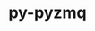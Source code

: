 ---
title: "py-pyzmq"
layout: cache
categories: [package, develop]
meta: {"compilers": ["gcc@=11.1.0", "gcc@=11.4.0", "gcc@=9.4.0", "oneapi@=2024.2.1"], "num_specs": 102, "num_specs_by_stack": {"data-vis-sdk": 8, "e4s": 19, "e4s-neoverse-v2": 18, "e4s-neoverse_v1": 12, "e4s-oneapi": 34, "e4s-power": 5, "root": 102}, "oss": ["ubuntu20.04", "ubuntu22.04"], "platforms": ["linux"], "stacks": ["data-vis-sdk", "e4s", "e4s-neoverse-v2", "e4s-neoverse_v1", "e4s-oneapi", "e4s-power", "root"], "targets": ["neoverse_v1", "neoverse_v2", "ppc64le", "x86_64_v3"], "versions": ["17.1.2", "25.1.2", "26.2.0"]}
spec_details: [{"compiler": "oneapi@=2024.2.1", "hash": "2pfaec3ipmilc35tqemcd63gzaampqmn", "os": "ubuntu22.04", "platform": "linux", "size": "-", "stacks": ["e4s-oneapi", "root"], "target": "x86_64_v3", "variants": ["build_system=python_pip"], "versions": ["17.1.2"]}, {"compiler": "oneapi@=2024.2.1", "hash": "2s3lp3ug44d66fblbzjhpuxx5ooqnsn5", "os": "ubuntu22.04", "platform": "linux", "size": "-", "stacks": ["e4s-oneapi", "root"], "target": "x86_64_v3", "variants": ["build_system=python_pip"], "versions": ["26.2.0"]}, {"compiler": "oneapi@=2024.2.1", "hash": "2y623xflhrqv5uuukllbs2fg4wbjiqqx", "os": "ubuntu22.04", "platform": "linux", "size": "-", "stacks": ["e4s-oneapi", "root"], "target": "x86_64_v3", "variants": ["build_system=python_pip"], "versions": ["26.2.0"]}, {"compiler": "oneapi@=2024.2.1", "hash": "35k75geh6rf2bigeickiylo6bmd4gkqu", "os": "ubuntu22.04", "platform": "linux", "size": "-", "stacks": ["e4s-oneapi", "root"], "target": "x86_64_v3", "variants": ["build_system=python_pip"], "versions": ["25.1.2"]}, {"compiler": "gcc@=11.1.0", "hash": "3i7oyp22346pffzm7ccrw4pfabkecb66", "os": "ubuntu20.04", "platform": "linux", "size": "-", "stacks": ["data-vis-sdk", "root"], "target": "x86_64_v3", "variants": ["build_system=python_pip"], "versions": ["26.2.0"]}, {"compiler": "oneapi@=2024.2.1", "hash": "3oajwkzs3j763wcqjsd75yy4xhw3ohcy", "os": "ubuntu22.04", "platform": "linux", "size": "-", "stacks": ["e4s-oneapi", "root"], "target": "x86_64_v3", "variants": ["build_system=python_pip"], "versions": ["17.1.2"]}, {"compiler": "gcc@=9.4.0", "hash": "3ugiafbokcx6nlbud3jbcpdjyluckcir", "os": "ubuntu20.04", "platform": "linux", "size": "-", "stacks": ["e4s-power", "root"], "target": "ppc64le", "variants": ["build_system=python_pip"], "versions": ["26.2.0"]}, {"compiler": "oneapi@=2024.2.1", "hash": "43d7vznzvoiylnmyopeozjf2mfaqxemf", "os": "ubuntu22.04", "platform": "linux", "size": "-", "stacks": ["e4s-oneapi", "root"], "target": "x86_64_v3", "variants": ["build_system=python_pip"], "versions": ["26.2.0"]}, {"compiler": "gcc@=11.1.0", "hash": "4beemcwhnwga4wkwneij3xdx3ugrgm7w", "os": "ubuntu20.04", "platform": "linux", "size": "-", "stacks": ["data-vis-sdk", "root"], "target": "x86_64_v3", "variants": ["build_system=python_pip"], "versions": ["26.2.0"]}, {"compiler": "gcc@=11.4.0", "hash": "4ow5i6lfczbqjg6fgi7qfadfcuevu3pd", "os": "ubuntu22.04", "platform": "linux", "size": "-", "stacks": ["root"], "target": "x86_64_v3", "variants": ["build_system=python_pip"], "versions": ["26.2.0"]}, {"compiler": "oneapi@=2024.2.1", "hash": "4tmxyj64ntupayagcrsibjwf4af4nvur", "os": "ubuntu22.04", "platform": "linux", "size": "-", "stacks": ["e4s-oneapi", "root"], "target": "x86_64_v3", "variants": ["build_system=python_pip"], "versions": ["26.2.0"]}, {"compiler": "oneapi@=2024.2.1", "hash": "54jxsuf3ypdgyzlubcttlcevmigl6odj", "os": "ubuntu22.04", "platform": "linux", "size": "-", "stacks": ["e4s-oneapi", "root"], "target": "x86_64_v3", "variants": ["build_system=python_pip"], "versions": ["25.1.2"]}, {"compiler": "gcc@=11.4.0", "hash": "5dyulc4cxj2dscjch6gj26rkh24xlc7a", "os": "ubuntu22.04", "platform": "linux", "size": "-", "stacks": ["e4s-neoverse_v1", "root"], "target": "neoverse_v1", "variants": ["build_system=python_pip"], "versions": ["26.2.0"]}, {"compiler": "gcc@=11.4.0", "hash": "5f54tcur2lsf4bda6fdpqik5y4rlvtag", "os": "ubuntu22.04", "platform": "linux", "size": "-", "stacks": ["e4s-neoverse_v1", "root"], "target": "neoverse_v1", "variants": ["build_system=python_pip"], "versions": ["26.2.0"]}, {"compiler": "gcc@=11.4.0", "hash": "5or2wluxcicunzfix4q745bt4u7k7rxs", "os": "ubuntu22.04", "platform": "linux", "size": "-", "stacks": ["e4s-neoverse-v2", "root"], "target": "neoverse_v2", "variants": ["build_system=python_pip"], "versions": ["17.1.2"]}, {"compiler": "gcc@=11.4.0", "hash": "6amcbraejmhfrqndipyisjq3hxjx5whb", "os": "ubuntu22.04", "platform": "linux", "size": "-", "stacks": ["e4s-neoverse-v2", "root"], "target": "neoverse_v2", "variants": ["build_system=python_pip"], "versions": ["26.2.0"]}, {"compiler": "gcc@=9.4.0", "hash": "6rc7b2mvg7y5anyvrrp7c3hvrbr3wvxd", "os": "ubuntu20.04", "platform": "linux", "size": "-", "stacks": ["e4s-power", "root"], "target": "ppc64le", "variants": ["build_system=python_pip"], "versions": ["17.1.2"]}, {"compiler": "gcc@=11.4.0", "hash": "6tehkuowzawzgpwla2sob3g5f4vfefjw", "os": "ubuntu22.04", "platform": "linux", "size": "-", "stacks": ["e4s", "root"], "target": "x86_64_v3", "variants": ["build_system=python_pip"], "versions": ["17.1.2"]}, {"compiler": "gcc@=11.4.0", "hash": "6uprnrhz7o7c5zputcsdtrdj3sg4jvwd", "os": "ubuntu22.04", "platform": "linux", "size": "-", "stacks": ["e4s", "root"], "target": "x86_64_v3", "variants": ["build_system=python_pip"], "versions": ["17.1.2"]}, {"compiler": "gcc@=11.1.0", "hash": "6veenrbwy4u4uptdzjnqyb4edphwdtzx", "os": "ubuntu20.04", "platform": "linux", "size": "-", "stacks": ["data-vis-sdk", "root"], "target": "x86_64_v3", "variants": ["build_system=python_pip"], "versions": ["26.2.0"]}, {"compiler": "gcc@=11.4.0", "hash": "75zyy6cfygc6635wnz6ofy33ucbaywra", "os": "ubuntu22.04", "platform": "linux", "size": "-", "stacks": ["e4s-neoverse_v1", "root"], "target": "neoverse_v1", "variants": ["build_system=python_pip"], "versions": ["17.1.2"]}, {"compiler": "oneapi@=2024.2.1", "hash": "7m3kh7xr33qyoqx7n6p4na4p3ayanuve", "os": "ubuntu22.04", "platform": "linux", "size": "-", "stacks": ["e4s-oneapi", "root"], "target": "x86_64_v3", "variants": ["build_system=python_pip"], "versions": ["25.1.2"]}, {"compiler": "gcc@=11.4.0", "hash": "7owyjqustgvoq37xqi2wabpfofkypw6e", "os": "ubuntu22.04", "platform": "linux", "size": "-", "stacks": ["e4s-neoverse-v2", "root"], "target": "neoverse_v2", "variants": ["build_system=python_pip"], "versions": ["26.2.0"]}, {"compiler": "gcc@=11.4.0", "hash": "7q4e4tqpak3iyk5oayxemsea57xc54xr", "os": "ubuntu22.04", "platform": "linux", "size": "-", "stacks": ["e4s-neoverse_v1", "root"], "target": "neoverse_v1", "variants": ["build_system=python_pip"], "versions": ["26.2.0"]}, {"compiler": "gcc@=11.4.0", "hash": "bazbgy2nn3ju752r6d2z4w3q74ignenb", "os": "ubuntu22.04", "platform": "linux", "size": "-", "stacks": ["e4s", "root"], "target": "x86_64_v3", "variants": ["build_system=python_pip"], "versions": ["26.2.0"]}, {"compiler": "gcc@=11.4.0", "hash": "blme6yubxdmfwcslkwrwlqoxyz4wdbcs", "os": "ubuntu22.04", "platform": "linux", "size": "-", "stacks": ["e4s", "root"], "target": "x86_64_v3", "variants": ["build_system=python_pip"], "versions": ["26.2.0"]}, {"compiler": "oneapi@=2024.2.1", "hash": "btqeep6oxqzsb7fdvvuoxwnofm322lzh", "os": "ubuntu22.04", "platform": "linux", "size": "-", "stacks": ["root"], "target": "x86_64_v3", "variants": ["build_system=python_pip"], "versions": ["26.2.0"]}, {"compiler": "gcc@=11.4.0", "hash": "cx64qypy7rmrgnzpk5jqmovzqoy64a3a", "os": "ubuntu22.04", "platform": "linux", "size": "-", "stacks": ["e4s", "root"], "target": "x86_64_v3", "variants": ["build_system=python_pip"], "versions": ["26.2.0"]}, {"compiler": "oneapi@=2024.2.1", "hash": "cxp6scljomx45w65tiszgk5g7qsxkkaw", "os": "ubuntu22.04", "platform": "linux", "size": "-", "stacks": ["e4s-oneapi", "root"], "target": "x86_64_v3", "variants": ["build_system=python_pip"], "versions": ["26.2.0"]}, {"compiler": "gcc@=11.1.0", "hash": "dd423rif3zlkcutxtacmxhddjat34zln", "os": "ubuntu20.04", "platform": "linux", "size": "-", "stacks": ["data-vis-sdk", "root"], "target": "x86_64_v3", "variants": ["build_system=python_pip"], "versions": ["26.2.0"]}, {"compiler": "gcc@=11.4.0", "hash": "dzi3khbeka5rdz5zfmcnq7egua5j3ubt", "os": "ubuntu22.04", "platform": "linux", "size": "-", "stacks": ["root"], "target": "neoverse_v2", "variants": ["build_system=python_pip"], "versions": ["26.2.0"]}, {"compiler": "gcc@=11.4.0", "hash": "em7zdd3ty2dcffjcwpci33sct3kmqpct", "os": "ubuntu22.04", "platform": "linux", "size": "-", "stacks": ["e4s", "root"], "target": "x86_64_v3", "variants": ["build_system=python_pip"], "versions": ["26.2.0"]}, {"compiler": "gcc@=11.4.0", "hash": "etj3jsj5uz4nbuqn5sak77aad4bkkusc", "os": "ubuntu22.04", "platform": "linux", "size": "-", "stacks": ["e4s", "root"], "target": "x86_64_v3", "variants": ["build_system=python_pip"], "versions": ["26.2.0"]}, {"compiler": "oneapi@=2024.2.1", "hash": "ew6bnonll53dzcvncwoszkf62qrcwqmv", "os": "ubuntu22.04", "platform": "linux", "size": "-", "stacks": ["e4s-oneapi", "root"], "target": "x86_64_v3", "variants": ["build_system=python_pip"], "versions": ["25.1.2"]}, {"compiler": "gcc@=11.4.0", "hash": "eykjci4tzyjyq7t2xmdjt3v4h7fw3hjx", "os": "ubuntu22.04", "platform": "linux", "size": "-", "stacks": ["e4s-neoverse-v2", "root"], "target": "neoverse_v2", "variants": ["build_system=python_pip"], "versions": ["26.2.0"]}, {"compiler": "oneapi@=2024.2.1", "hash": "fizyjandpvlnba32bb3rsivcgdy2toyi", "os": "ubuntu22.04", "platform": "linux", "size": "-", "stacks": ["root"], "target": "x86_64_v3", "variants": ["build_system=python_pip"], "versions": ["26.2.0"]}, {"compiler": "gcc@=11.1.0", "hash": "g3ku3jez536iv2x23ykwtx5t6up2pu7x", "os": "ubuntu20.04", "platform": "linux", "size": "-", "stacks": ["data-vis-sdk", "root"], "target": "x86_64_v3", "variants": ["build_system=python_pip"], "versions": ["26.2.0"]}, {"compiler": "gcc@=9.4.0", "hash": "ged2bvyxb5cgzlngbrlkiwtkbz4ztsm6", "os": "ubuntu20.04", "platform": "linux", "size": "-", "stacks": ["e4s-power", "root"], "target": "ppc64le", "variants": ["build_system=python_pip"], "versions": ["26.2.0"]}, {"compiler": "oneapi@=2024.2.1", "hash": "gf556qe5kskbfreysc5fdmphas2nux5l", "os": "ubuntu22.04", "platform": "linux", "size": "-", "stacks": ["e4s-oneapi", "root"], "target": "x86_64_v3", "variants": ["build_system=python_pip"], "versions": ["25.1.2"]}, {"compiler": "gcc@=11.4.0", "hash": "gof3r55elafijbzzformrjjt22qzpdiw", "os": "ubuntu22.04", "platform": "linux", "size": "-", "stacks": ["e4s-neoverse-v2", "root"], "target": "neoverse_v2", "variants": ["build_system=python_pip"], "versions": ["26.2.0"]}, {"compiler": "gcc@=11.4.0", "hash": "hc5qm6hxgno6syzgc7rognuojmb7r5xu", "os": "ubuntu22.04", "platform": "linux", "size": "-", "stacks": ["e4s-neoverse-v2", "root"], "target": "neoverse_v2", "variants": ["build_system=python_pip"], "versions": ["26.2.0"]}, {"compiler": "gcc@=11.1.0", "hash": "hd2swaiqpaewhk5cj6dcw5bzcjv6hunp", "os": "ubuntu20.04", "platform": "linux", "size": "-", "stacks": ["data-vis-sdk", "root"], "target": "x86_64_v3", "variants": ["build_system=python_pip"], "versions": ["26.2.0"]}, {"compiler": "oneapi@=2024.2.1", "hash": "hivga3zz22mz374uhsvb5lms5l2keoi3", "os": "ubuntu22.04", "platform": "linux", "size": "-", "stacks": ["e4s-oneapi", "root"], "target": "x86_64_v3", "variants": ["build_system=python_pip"], "versions": ["26.2.0"]}, {"compiler": "oneapi@=2024.2.1", "hash": "hl2v7vxvtouc6vaabe7uymocaup2ygpe", "os": "ubuntu22.04", "platform": "linux", "size": "-", "stacks": ["e4s-oneapi", "root"], "target": "x86_64_v3", "variants": ["build_system=python_pip"], "versions": ["25.1.2"]}, {"compiler": "oneapi@=2024.2.1", "hash": "hqfedop6kcdsbmkxuaqpeirqxcmc3zjg", "os": "ubuntu22.04", "platform": "linux", "size": "-", "stacks": ["e4s-oneapi", "root"], "target": "x86_64_v3", "variants": ["build_system=python_pip"], "versions": ["26.2.0"]}, {"compiler": "oneapi@=2024.2.1", "hash": "hu426js6qjo7oywdnkvtsrv4uyzekgob", "os": "ubuntu22.04", "platform": "linux", "size": "-", "stacks": ["e4s-oneapi", "root"], "target": "x86_64_v3", "variants": ["build_system=python_pip"], "versions": ["26.2.0"]}, {"compiler": "gcc@=9.4.0", "hash": "huzllifuec2taogszphkeoamwahsvveg", "os": "ubuntu20.04", "platform": "linux", "size": "-", "stacks": ["e4s-power", "root"], "target": "ppc64le", "variants": ["build_system=python_pip"], "versions": ["26.2.0"]}, {"compiler": "gcc@=11.4.0", "hash": "hwk73w3kdanvxjivnfk2phpvx44hgps4", "os": "ubuntu22.04", "platform": "linux", "size": "-", "stacks": ["e4s-neoverse-v2", "root"], "target": "neoverse_v2", "variants": ["build_system=python_pip"], "versions": ["17.1.2"]}, {"compiler": "gcc@=11.4.0", "hash": "i42ceqgyfxrggjnkugxyp57u4ugvpw2g", "os": "ubuntu22.04", "platform": "linux", "size": "-", "stacks": ["e4s", "root"], "target": "x86_64_v3", "variants": ["build_system=python_pip"], "versions": ["17.1.2"]}, {"compiler": "gcc@=11.4.0", "hash": "i4jbtuu6ocakwmqglphc74bwdtbhi73m", "os": "ubuntu22.04", "platform": "linux", "size": "-", "stacks": ["e4s", "root"], "target": "x86_64_v3", "variants": ["build_system=python_pip"], "versions": ["17.1.2"]}, {"compiler": "oneapi@=2024.2.1", "hash": "i54uurdul3cpjankg2l5olrkcsixogro", "os": "ubuntu22.04", "platform": "linux", "size": "-", "stacks": ["e4s-oneapi", "root"], "target": "x86_64_v3", "variants": ["build_system=python_pip"], "versions": ["26.2.0"]}, {"compiler": "gcc@=11.4.0", "hash": "iycofr6mf2arpgdz5hsocmycueztgxoq", "os": "ubuntu22.04", "platform": "linux", "size": "-", "stacks": ["e4s-neoverse_v1", "root"], "target": "neoverse_v1", "variants": ["build_system=python_pip"], "versions": ["26.2.0"]}, {"compiler": "gcc@=11.4.0", "hash": "jrbab7mobcfcwjse4ovdp62jcqs4dn3e", "os": "ubuntu22.04", "platform": "linux", "size": "-", "stacks": ["e4s-neoverse_v1", "root"], "target": "neoverse_v1", "variants": ["build_system=python_pip"], "versions": ["17.1.2"]}, {"compiler": "oneapi@=2024.2.1", "hash": "jt7fhnhndtm4gsdftg76d5atamypsm5e", "os": "ubuntu22.04", "platform": "linux", "size": "-", "stacks": ["e4s-oneapi", "root"], "target": "x86_64_v3", "variants": ["build_system=python_pip"], "versions": ["25.1.2"]}, {"compiler": "gcc@=11.1.0", "hash": "jznkskq4r6eey437gctapvudyoenqb24", "os": "ubuntu20.04", "platform": "linux", "size": "-", "stacks": ["data-vis-sdk", "root"], "target": "x86_64_v3", "variants": ["build_system=python_pip"], "versions": ["26.2.0"]}, {"compiler": "gcc@=11.4.0", "hash": "kppk2gicijyqpk5ydl3gsykrnpomtgp6", "os": "ubuntu22.04", "platform": "linux", "size": "-", "stacks": ["e4s", "root"], "target": "x86_64_v3", "variants": ["build_system=python_pip"], "versions": ["17.1.2"]}, {"compiler": "gcc@=11.4.0", "hash": "kuyv3gb4odmgufedevjrktnupbq7aovr", "os": "ubuntu22.04", "platform": "linux", "size": "-", "stacks": ["e4s", "root"], "target": "x86_64_v3", "variants": ["build_system=python_pip"], "versions": ["26.2.0"]}, {"compiler": "gcc@=11.4.0", "hash": "l7nds3d73spc3m7wbrbh43eftnoo6e2f", "os": "ubuntu22.04", "platform": "linux", "size": "-", "stacks": ["e4s-neoverse-v2", "root"], "target": "neoverse_v2", "variants": ["build_system=python_pip"], "versions": ["26.2.0"]}, {"compiler": "gcc@=11.4.0", "hash": "loupt5ji2lh4a3gge43cst5g5yc22wkh", "os": "ubuntu22.04", "platform": "linux", "size": "-", "stacks": ["e4s-neoverse_v1", "root"], "target": "neoverse_v1", "variants": ["build_system=python_pip"], "versions": ["17.1.2"]}, {"compiler": "oneapi@=2024.2.1", "hash": "lv3bjwluoyhhof6dquhsgcycincwxynn", "os": "ubuntu22.04", "platform": "linux", "size": "-", "stacks": ["e4s-oneapi", "root"], "target": "x86_64_v3", "variants": ["build_system=python_pip"], "versions": ["26.2.0"]}, {"compiler": "gcc@=11.4.0", "hash": "m5kdjjglntd7z3n5mmyt7yxvmwahfbjp", "os": "ubuntu22.04", "platform": "linux", "size": "-", "stacks": ["e4s-neoverse-v2", "root"], "target": "neoverse_v2", "variants": ["build_system=python_pip"], "versions": ["26.2.0"]}, {"compiler": "gcc@=11.4.0", "hash": "mrvlkrzmgjy6x5shzz2la44fk6mmswfz", "os": "ubuntu22.04", "platform": "linux", "size": "-", "stacks": ["e4s", "root"], "target": "x86_64_v3", "variants": ["build_system=python_pip"], "versions": ["26.2.0"]}, {"compiler": "gcc@=11.4.0", "hash": "nhpwxrqfmj74lplz6mms4gkmwgzlqap3", "os": "ubuntu22.04", "platform": "linux", "size": "-", "stacks": ["e4s", "root"], "target": "x86_64_v3", "variants": ["build_system=python_pip"], "versions": ["17.1.2"]}, {"compiler": "gcc@=9.4.0", "hash": "nnbnuj73dgc6635bzrj3wd5mk2q4lq6m", "os": "ubuntu20.04", "platform": "linux", "size": "-", "stacks": ["e4s-power", "root"], "target": "ppc64le", "variants": ["build_system=python_pip"], "versions": ["26.2.0"]}, {"compiler": "gcc@=11.4.0", "hash": "np6mk6pnt4wnswdrunrp7w5yzrolel3w", "os": "ubuntu22.04", "platform": "linux", "size": "-", "stacks": ["e4s-neoverse-v2", "root"], "target": "neoverse_v2", "variants": ["build_system=python_pip"], "versions": ["26.2.0"]}, {"compiler": "oneapi@=2024.2.1", "hash": "o43jpcmwhwvwhxngbea5o465kuk2ukcd", "os": "ubuntu22.04", "platform": "linux", "size": "-", "stacks": ["e4s-oneapi", "root"], "target": "x86_64_v3", "variants": ["build_system=python_pip"], "versions": ["26.2.0"]}, {"compiler": "oneapi@=2024.2.1", "hash": "obey35pomtdrpcocemxqzyesql6lwxa5", "os": "ubuntu22.04", "platform": "linux", "size": "-", "stacks": ["e4s-oneapi", "root"], "target": "x86_64_v3", "variants": ["build_system=python_pip"], "versions": ["26.2.0"]}, {"compiler": "oneapi@=2024.2.1", "hash": "oi33rp7hhkz2ha6xj3n7wj7mx3vbs4gj", "os": "ubuntu22.04", "platform": "linux", "size": "-", "stacks": ["e4s-oneapi", "root"], "target": "x86_64_v3", "variants": ["build_system=python_pip"], "versions": ["25.1.2"]}, {"compiler": "gcc@=11.4.0", "hash": "ouyrmng7g6jd5nclup2rdzpw2aohqrxg", "os": "ubuntu22.04", "platform": "linux", "size": "-", "stacks": ["e4s-neoverse-v2", "root"], "target": "neoverse_v2", "variants": ["build_system=python_pip"], "versions": ["17.1.2"]}, {"compiler": "oneapi@=2024.2.1", "hash": "oyfn6we7lszbcqfgvx7et2sciyhrkn65", "os": "ubuntu22.04", "platform": "linux", "size": "-", "stacks": ["e4s-oneapi", "root"], "target": "x86_64_v3", "variants": ["build_system=python_pip"], "versions": ["26.2.0"]}, {"compiler": "oneapi@=2024.2.1", "hash": "pb5lkrdufs3os2x6ozqtsjxgyubtijg5", "os": "ubuntu22.04", "platform": "linux", "size": "-", "stacks": ["root"], "target": "x86_64_v3", "variants": ["build_system=python_pip"], "versions": ["26.2.0"]}, {"compiler": "gcc@=11.4.0", "hash": "pkrjx2lq6k5g7iweifa7ooqcz3gzz7mr", "os": "ubuntu22.04", "platform": "linux", "size": "-", "stacks": ["e4s", "root"], "target": "x86_64_v3", "variants": ["build_system=python_pip"], "versions": ["26.2.0"]}, {"compiler": "gcc@=11.4.0", "hash": "pocy2qdxfvdvwg4l3mx3d4f4w3fzr223", "os": "ubuntu22.04", "platform": "linux", "size": "-", "stacks": ["e4s-neoverse_v1", "root"], "target": "neoverse_v1", "variants": ["build_system=python_pip"], "versions": ["26.2.0"]}, {"compiler": "gcc@=11.4.0", "hash": "ppj335fhxvadrgjcqurmy3nz6pbkeztg", "os": "ubuntu22.04", "platform": "linux", "size": "-", "stacks": ["e4s-neoverse-v2", "root"], "target": "neoverse_v2", "variants": ["build_system=python_pip"], "versions": ["26.2.0"]}, {"compiler": "oneapi@=2024.2.1", "hash": "pruqhxygezztixjszxdsrdlw2q3gl4vu", "os": "ubuntu22.04", "platform": "linux", "size": "-", "stacks": ["e4s-oneapi", "root"], "target": "x86_64_v3", "variants": ["build_system=python_pip"], "versions": ["17.1.2"]}, {"compiler": "oneapi@=2024.2.1", "hash": "pydscnsozqkyj45gxchooy6iwzqjtfgr", "os": "ubuntu22.04", "platform": "linux", "size": "-", "stacks": ["e4s-oneapi", "root"], "target": "x86_64_v3", "variants": ["build_system=python_pip"], "versions": ["26.2.0"]}, {"compiler": "gcc@=11.4.0", "hash": "q2geuflso3qs7bxynijbvxlyszewpaqa", "os": "ubuntu22.04", "platform": "linux", "size": "-", "stacks": ["e4s-neoverse_v1", "root"], "target": "neoverse_v1", "variants": ["build_system=python_pip"], "versions": ["26.2.0"]}, {"compiler": "gcc@=11.1.0", "hash": "qexpjobiwckpydt77rbaooutabtve6ga", "os": "ubuntu20.04", "platform": "linux", "size": "-", "stacks": ["data-vis-sdk", "root"], "target": "x86_64_v3", "variants": ["build_system=python_pip"], "versions": ["26.2.0"]}, {"compiler": "gcc@=11.4.0", "hash": "qfeifaipxtpcb3v2dowgrhw663ot5osr", "os": "ubuntu22.04", "platform": "linux", "size": "-", "stacks": ["e4s-neoverse-v2", "root"], "target": "neoverse_v2", "variants": ["build_system=python_pip"], "versions": ["26.2.0"]}, {"compiler": "gcc@=11.4.0", "hash": "qznxfdme5pty3cqgrmtrtv4zxsqmzgra", "os": "ubuntu22.04", "platform": "linux", "size": "-", "stacks": ["e4s", "root"], "target": "x86_64_v3", "variants": ["build_system=python_pip"], "versions": ["26.2.0"]}, {"compiler": "gcc@=11.4.0", "hash": "rbv7fzvao5gg2xm7xmeqdyi4ribhzaq2", "os": "ubuntu22.04", "platform": "linux", "size": "-", "stacks": ["e4s-neoverse-v2", "root"], "target": "neoverse_v2", "variants": ["build_system=python_pip"], "versions": ["26.2.0"]}, {"compiler": "oneapi@=2024.2.1", "hash": "rm6njtudezvjr4h6srual47ywdxy24xe", "os": "ubuntu22.04", "platform": "linux", "size": "-", "stacks": ["e4s-oneapi", "root"], "target": "x86_64_v3", "variants": ["build_system=python_pip"], "versions": ["17.1.2"]}, {"compiler": "gcc@=11.4.0", "hash": "rphzivmvujbseeohjmjymm5wtkivakin", "os": "ubuntu22.04", "platform": "linux", "size": "-", "stacks": ["e4s-neoverse_v1", "root"], "target": "neoverse_v1", "variants": ["build_system=python_pip"], "versions": ["26.2.0"]}, {"compiler": "oneapi@=2024.2.1", "hash": "rs4gaify5ccuittebytsgpf6gtodsvak", "os": "ubuntu22.04", "platform": "linux", "size": "-", "stacks": ["e4s-oneapi", "root"], "target": "x86_64_v3", "variants": ["build_system=python_pip"], "versions": ["26.2.0"]}, {"compiler": "gcc@=11.4.0", "hash": "rsjbdqqwyoei7envzr6jxpo6auxke7zb", "os": "ubuntu22.04", "platform": "linux", "size": "-", "stacks": ["e4s", "root"], "target": "x86_64_v3", "variants": ["build_system=python_pip"], "versions": ["26.2.0"]}, {"compiler": "gcc@=11.4.0", "hash": "seik6bgj6bcyljeoqt7y3ivo3sfynexl", "os": "ubuntu22.04", "platform": "linux", "size": "-", "stacks": ["e4s-neoverse-v2", "root"], "target": "neoverse_v2", "variants": ["build_system=python_pip"], "versions": ["17.1.2"]}, {"compiler": "oneapi@=2024.2.1", "hash": "ssluktqmkrv6aedzee75p4ti7kjyc4rt", "os": "ubuntu22.04", "platform": "linux", "size": "-", "stacks": ["e4s-oneapi", "root"], "target": "x86_64_v3", "variants": ["build_system=python_pip"], "versions": ["25.1.2"]}, {"compiler": "oneapi@=2024.2.1", "hash": "swi4fklur3qt6ot27jfln5lraavjrad5", "os": "ubuntu22.04", "platform": "linux", "size": "-", "stacks": ["e4s-oneapi", "root"], "target": "x86_64_v3", "variants": ["build_system=python_pip"], "versions": ["17.1.2"]}, {"compiler": "oneapi@=2024.2.1", "hash": "u54b7wkqnlwlrpr4z7w3lizhix4sbbv2", "os": "ubuntu22.04", "platform": "linux", "size": "-", "stacks": ["e4s-oneapi", "root"], "target": "x86_64_v3", "variants": ["build_system=python_pip"], "versions": ["17.1.2"]}, {"compiler": "gcc@=11.4.0", "hash": "ucf3kcraxq536px6ctit2dt6oiuadlzx", "os": "ubuntu22.04", "platform": "linux", "size": "-", "stacks": ["e4s", "root"], "target": "x86_64_v3", "variants": ["build_system=python_pip"], "versions": ["26.2.0"]}, {"compiler": "gcc@=11.4.0", "hash": "uqivsaaccnmwhoa6matomjgiss2u6mhh", "os": "ubuntu22.04", "platform": "linux", "size": "-", "stacks": ["e4s-neoverse-v2", "root"], "target": "neoverse_v2", "variants": ["build_system=python_pip"], "versions": ["26.2.0"]}, {"compiler": "gcc@=11.4.0", "hash": "vhxshwliwylbmeseckwjfyxhj6wf42gh", "os": "ubuntu22.04", "platform": "linux", "size": "-", "stacks": ["e4s", "root"], "target": "x86_64_v3", "variants": ["build_system=python_pip"], "versions": ["26.2.0"]}, {"compiler": "gcc@=11.4.0", "hash": "vkn7ebkpxpfdmvir4zepdk3ywkd4sjbo", "os": "ubuntu22.04", "platform": "linux", "size": "-", "stacks": ["root"], "target": "neoverse_v2", "variants": ["build_system=python_pip"], "versions": ["26.2.0"]}, {"compiler": "oneapi@=2024.2.1", "hash": "waj7bfpre6zbcheoujrjcs7obuj7fuwe", "os": "ubuntu22.04", "platform": "linux", "size": "-", "stacks": ["e4s-oneapi", "root"], "target": "x86_64_v3", "variants": ["build_system=python_pip"], "versions": ["26.2.0"]}, {"compiler": "gcc@=11.4.0", "hash": "wildh7egcauzjnmczo3ilmk42s4kqp6m", "os": "ubuntu22.04", "platform": "linux", "size": "-", "stacks": ["e4s-neoverse-v2", "root"], "target": "neoverse_v2", "variants": ["build_system=python_pip"], "versions": ["17.1.2"]}, {"compiler": "oneapi@=2024.2.1", "hash": "wuul4xoa6jylmxrd7fgpstvv3awade4x", "os": "ubuntu22.04", "platform": "linux", "size": "-", "stacks": ["e4s-oneapi", "root"], "target": "x86_64_v3", "variants": ["build_system=python_pip"], "versions": ["25.1.2"]}, {"compiler": "oneapi@=2024.2.1", "hash": "xihpemttp2cjo5eietocbts6wmbbpb2n", "os": "ubuntu22.04", "platform": "linux", "size": "-", "stacks": ["e4s-oneapi", "root"], "target": "x86_64_v3", "variants": ["build_system=python_pip"], "versions": ["26.2.0"]}, {"compiler": "gcc@=11.4.0", "hash": "ynjkg4km6l53s75ixjqidpwt2uyu5rzp", "os": "ubuntu22.04", "platform": "linux", "size": "-", "stacks": ["e4s-neoverse_v1", "root"], "target": "neoverse_v1", "variants": ["build_system=python_pip"], "versions": ["26.2.0"]}, {"compiler": "gcc@=11.4.0", "hash": "ytoj6pzrimbuunsp42ga5ufsx7h4co4m", "os": "ubuntu22.04", "platform": "linux", "size": "-", "stacks": ["e4s", "root"], "target": "x86_64_v3", "variants": ["build_system=python_pip"], "versions": ["26.2.0"]}, {"compiler": "oneapi@=2024.2.1", "hash": "z76hnfcnkfcm5nepi5dzqir5d37oh3cq", "os": "ubuntu22.04", "platform": "linux", "size": "-", "stacks": ["e4s-oneapi", "root"], "target": "x86_64_v3", "variants": ["build_system=python_pip"], "versions": ["26.2.0"]}, {"compiler": "gcc@=11.4.0", "hash": "zhncya7bkd2hcolwy6bfvwa43hpwdqrx", "os": "ubuntu22.04", "platform": "linux", "size": "-", "stacks": ["e4s-neoverse_v1", "root"], "target": "neoverse_v1", "variants": ["build_system=python_pip"], "versions": ["26.2.0"]}, {"compiler": "gcc@=11.4.0", "hash": "zwnzcswiv73nnmszqxbb42fm3avhumn5", "os": "ubuntu22.04", "platform": "linux", "size": "-", "stacks": ["e4s-neoverse-v2", "root"], "target": "neoverse_v2", "variants": ["build_system=python_pip"], "versions": ["17.1.2"]}]
---